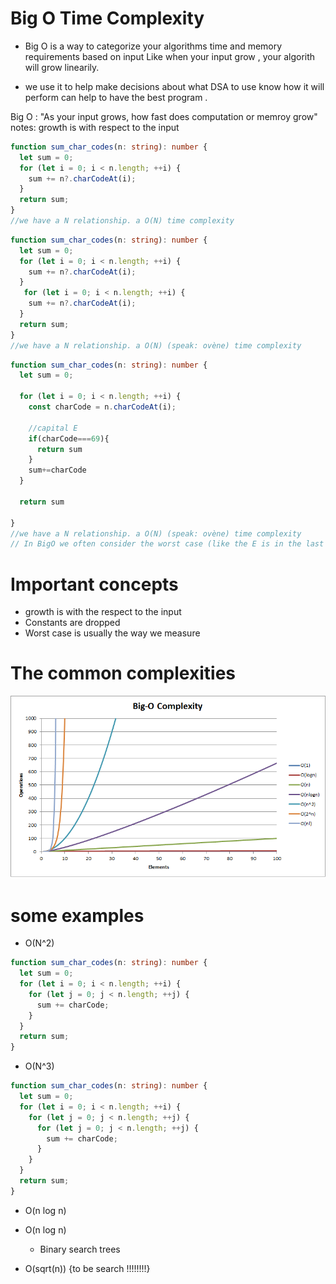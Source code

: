 # Big O Time Complexity

- Big O is a way to categorize your algorithms time and memory requirements based on input
  Like when your input grow , your algorith will grow linearily.

- we use it to help make decisions about what DSA to use
  know how it will perform can help to have the best program .

Big O : "As your input grows, how fast does computation or memroy grow"
notes: growth is with respect to the input

```typescript
function sum_char_codes(n: string): number {
  let sum = 0;
  for (let i = 0; i < n.length; ++i) {
    sum += n?.charCodeAt(i);
  }
  return sum;
}
//we have a N relationship. a O(N) time complexity
```

```typescript
function sum_char_codes(n: string): number {
  let sum = 0;
  for (let i = 0; i < n.length; ++i) {
    sum += n?.charCodeAt(i);
  }
   for (let i = 0; i < n.length; ++i) {
    sum += n?.charCodeAt(i);
  }
  return sum;
}
//we have a N relationship. a O(N) (speak: ovène) time complexity
```


```typescript
function sum_char_codes(n: string): number {
  let sum = 0;
  
  for (let i = 0; i < n.length; ++i) {
    const charCode = n.charCodeAt(i);
    
    //capital E
    if(charCode===69){
      return sum
    }
    sum+=charCode
  }
  
  return sum
  
}
//we have a N relationship. a O(N) (speak: ovène) time complexity
// In BigO we often consider the worst case (like the E is in the last caracter of the input , it's still O(N)
```

# Important concepts 
- growth is with the respect to the input 
- Constants are dropped
- Worst case is usually the way we measure

# The common complexities

<img src ="./images/bigOgraph.png"/>

# some examples 

- O(N^2)

```typescript
function sum_char_codes(n: string): number {
  let sum = 0;
  for (let i = 0; i < n.length; ++i) {
    for (let j = 0; j < n.length; ++j) {
      sum += charCode;
    }
  }
  return sum;
}
```

- O(N^3)

```typescript
function sum_char_codes(n: string): number {
  let sum = 0;
  for (let i = 0; i < n.length; ++i) {
    for (let j = 0; j < n.length; ++j) {
      for (let j = 0; j < n.length; ++j) {
        sum += charCode;
      }
    }
  }
  return sum;
}
```

- O(n log n)

- O(n log n)
  - Binary search trees 

- O(sqrt(n)) {to be search !!!!!!!!}